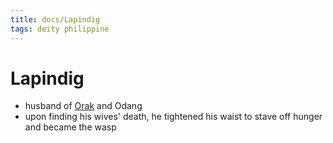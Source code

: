 ```yaml
---
title: docs/Lapindig
tags: deity philippine
---
```


# Lapindig
- husband of [Orak](Orak.md) and Odang
- upon finding his wives' death, he tightened his waist to stave off hunger and became the wasp